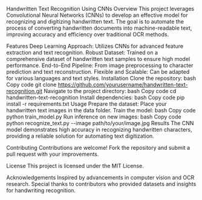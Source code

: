 Handwritten Text Recognition Using CNNs
Overview
This project leverages Convolutional Neural Networks (CNNs) to develop an effective model for recognizing and digitizing handwritten text. The goal is to automate the process of converting handwritten documents into machine-readable text, improving accuracy and efficiency over traditional OCR methods.

Features
Deep Learning Approach: Utilizes CNNs for advanced feature extraction and text recognition.
Robust Dataset: Trained on a comprehensive dataset of handwritten text samples to ensure high model performance.
End-to-End Pipeline: From image preprocessing to character prediction and text reconstruction.
Flexible and Scalable: Can be adapted for various languages and text styles.
Installation
Clone the repository:
bash
Copy code
git clone https://github.com/yourusername/handwritten-text-recognition.git
Navigate to the project directory:
bash
Copy code
cd handwritten-text-recognition
Install dependencies:
bash
Copy code
pip install -r requirements.txt
Usage
Prepare the dataset: Place your handwritten text images in the data folder.
Train the model:
bash
Copy code
python train_model.py
Run inference on new images:
bash
Copy code
python recognize_text.py --image path/to/your/image.jpg
Results
The CNN model demonstrates high accuracy in recognizing handwritten characters, providing a reliable solution for automating text digitization.

Contributing
Contributions are welcome! Fork the repository and submit a pull request with your improvements.

License
This project is licensed under the MIT License.

Acknowledgements
Inspired by advancements in computer vision and OCR research.
Special thanks to contributors who provided datasets and insights for handwriting recognition.
